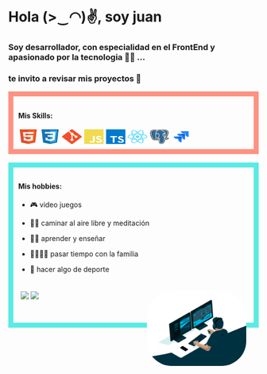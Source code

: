 <!-- <link rel="preconnect" href="https://fonts.googleapis.com">
<link rel="preconnect" href="https://fonts.gstatic.com" crossorigin>
<link href="https://fonts.googleapis.com/css2?family=VT323&display=swap" rel="stylesheet"> -->

<!-- <style>
    *{
        font-family: 'VT323', monospace;
    letter-spacing: 2px;
    font-size:1.1rem
    }
</style> -->

# Hola (>‿◠)✌, soy juan

### Soy desarrollador, con especialidad en el FrontEnd y apasionado por la tecnologia 🧑‍💻 ...
### te invito a revisar mis proyectos 🤗

<div style="border: 10px solid rgba(255,101,80,0.7);padding:10px;margin:0px">

#### Mis Skills:

<div style="display: inline_block">
  <img align="center" alt="jota--HTML" height="30" width="40" src="https://raw.githubusercontent.com/devicons/devicon/master/icons/html5/html5-original.svg">
  <img align="center" alt="jota--CSS" height="30" width="40" src="https://raw.githubusercontent.com/devicons/devicon/master/icons/css3/css3-original.svg">
  <img align="center" alt="jota-git" height="30" width="40" src="https://raw.githubusercontent.com/devicons/devicon/master/icons/git/git-original.svg">
  <img align="center" alt="Rafa-Js" height="30" width="40" src="https://raw.githubusercontent.com/devicons/devicon/master/icons/javascript/javascript-plain.svg">
  <img align="center" alt="jota--Ts" height="30" width="40" src="https://raw.githubusercontent.com/devicons/devicon/master/icons/typescript/typescript-plain.svg">
  <img align="center" alt="jota--React" height="30" width="40" src="https://raw.githubusercontent.com/devicons/devicon/master/icons/react/react-original.svg">
  <img align="center" alt="jota--React" height="30" width="40" src="https://raw.githubusercontent.com/devicons/devicon/master/icons/postgresql/postgresql-original.svg">
   <img align="center" alt="jota--React" height="30" width="40" src="https://raw.githubusercontent.com/devicons/devicon/master/icons/jira/jira-original.svg">

</div>
</div>

<br>

<div style="border: 10px solid #5AEBE4;padding:10px;margin:0px">

#### Mis hobbies:

<div style="display: inline_block">

- 🎮 video juegos

- 🧎‍♂️ caminar al aire libre y meditación

- 🧑‍🏫 aprender y enseñar

- 👨‍👩‍👦‍👦 pasar tiempo con la familia

- 🏃 hacer algo de deporte

<div style="display: inline_block;padding:5px"><br>
  <a href = "mailto:juanvaldebenitovaldivia@gmail.com"><img src="https://img.shields.io/badge/-Gmail-%23333?style=for-the-badge&logo=gmail&logoColor=white" target="_blank"></a>
  <a href="https://www.linkedin.com/in/valdebenito/" target="_blank"><img src="https://img.shields.io/badge/-LinkedIn-%230077B5?style=for-the-badge&logo=linkedin&logoColor=white" target="_blank"></a> 
  <img align="right" alt="Rafa-pic" height="150" style="border-radius:50px;" src="./images/dev.gif">
  </div>

##

##

</div>
